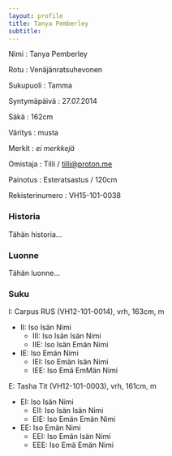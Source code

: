 ```yaml
---
layout: profile
title: Tanya Pemberley
subtitle: 
---
```


Nimi
: Tanya Pemberley

Rotu
: Venäjänratsuhevonen

Sukupuoli
: Tamma

Syntymäpäivä
: 27.07.2014

Säkä
: 162cm

Väritys
: musta

Merkit
: *ei merkkejä*

Omistaja
: Tilli / tilli@proton.me

Painotus
: Esteratsastus / 120cm

Rekisterinumero
: VH15-101-0038

### Historia

Tähän historia...

### Luonne

Tähän luonne...

### Suku

I: Carpus RUS (VH12-101-0014), vrh, 163cm, m
  - II: Iso Isän Nimi
     - III: Iso Isän Isän Nimi
     - IIE: Iso Isän Emän Nimi
  - IE: Iso Emän Nimi
    - IEI: Iso Emän Isän Nimi
    - IEE: Iso Emä EmMän Nimi
   
E: Tasha Tit (VH12-101-0003), vrh, 161cm, m
  - EI: Iso Isän Nimi
    - EII: Iso Isän Isän Nimi
    - EIE: Iso Emän Emän Nimi 
  - EE: Iso Emän Nimi
    - EEI: Iso Emän Isän Nimi
    - EEE: Iso Emä Emän Nimi 
